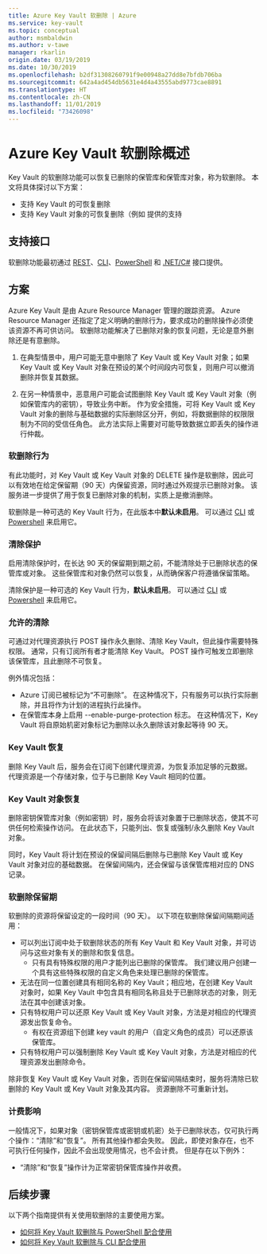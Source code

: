 ```yaml
---
title: Azure Key Vault 软删除 | Azure
ms.service: key-vault
ms.topic: conceptual
author: msmbaldwin
ms.author: v-tawe
manager: rkarlin
origin.date: 03/19/2019
ms.date: 10/30/2019
ms.openlocfilehash: b2df31308260791f9e00948a27dd8e7bfdb706ba
ms.sourcegitcommit: 642a4ad454db5631e4d4a43555abd9773cae8891
ms.translationtype: HT
ms.contentlocale: zh-CN
ms.lasthandoff: 11/01/2019
ms.locfileid: "73426098"
---
```

# <a name="azure-key-vault-soft-delete-overview"></a>Azure Key Vault 软删除概述

Key Vault 的软删除功能可以恢复已删除的保管库和保管库对象，称为软删除。 本文将具体探讨以下方案：

- 支持 Key Vault 的可恢复删除
- 支持 Key Vault 对象的可恢复删除（例如 提供的支持

## <a name="supporting-interfaces"></a>支持接口

软删除功能最初通过 [REST](https://docs.microsoft.com/rest/api/keyvault/)、[CLI](key-vault-soft-delete-cli.md)、[PowerShell](key-vault-soft-delete-powershell.md) 和 [.NET/C#](/dotnet/api/microsoft.azure.keyvault?view=azure-dotnet) 接口提供。

## <a name="scenarios"></a>方案

Azure Key Vault 是由 Azure Resource Manager 管理的跟踪资源。 Azure Resource Manager 还指定了定义明确的删除行为，要求成功的删除操作必须使该资源不再可供访问。 软删除功能解决了已删除对象的恢复问题，无论是意外删除还是有意删除。

1. 在典型情景中，用户可能无意中删除了 Key Vault 或 Key Vault 对象；如果 Key Vault 或 Key Vault 对象在预设的某个时间段内可恢复，则用户可以撤消删除并恢复其数据。

2. 在另一种情景中，恶意用户可能会试图删除 Key Vault 或 Key Vault 对象（例如保管库内的密钥），导致业务中断。 作为安全措施，可将 Key Vault 或 Key Vault 对象的删除与基础数据的实际删除区分开，例如，将数据删除的权限限制为不同的受信任角色。 此方法实际上需要对可能导致数据立即丢失的操作进行仲裁。

### <a name="soft-delete-behavior"></a>软删除行为

有此功能时，对 Key Vault 或 Key Vault 对象的 DELETE 操作是软删除，因此可以有效地在给定保留期（90 天）内保留资源，同时通过外观提示已删除对象。 该服务进一步提供了用于恢复已删除对象的机制，实质上是撤消删除。 

软删除是一种可选的 Key Vault 行为，在此版本中**默认未启用**。 可以通过 [CLI](key-vault-soft-delete-cli.md) 或 [Powershell](key-vault-soft-delete-powershell.md) 来启用它。

### <a name="purge-protection"></a>清除保护 

启用清除保护时，在长达 90 天的保留期到期之前，不能清除处于已删除状态的保管库或对象。 这些保管库和对象仍然可以恢复，从而确保客户将遵循保留策略。 

清除保护是一种可选的 Key Vault 行为，**默认未启用**。 可以通过 [CLI](key-vault-soft-delete-cli.md#enabling-purge-protection) 或 [Powershell](key-vault-soft-delete-powershell.md#enabling-purge-protection) 来启用它。

### <a name="permitted-purge"></a>允许的清除

可通过对代理资源执行 POST 操作永久删除、清除 Key Vault，但此操作需要特殊权限。 通常，只有订阅所有者才能清除 Key Vault。 POST 操作可触发立即删除该保管库，且此删除不可恢复。 

例外情况包括：
- Azure 订阅已被标记为“不可删除”。  在这种情况下，只有服务可以执行实际删除，并且将作为计划的进程执行此操作。 
- 在保管库本身上启用 --enable-purge-protection 标志。 在这种情况下，Key Vault 将自原始机密对象标记为删除以永久删除该对象起等待 90 天。

### <a name="key-vault-recovery"></a>Key Vault 恢复

删除 Key Vault 后，服务会在订阅下创建代理资源，为恢复添加足够的元数据。 代理资源是一个存储对象，位于与已删除 Key Vault 相同的位置。 

### <a name="key-vault-object-recovery"></a>Key Vault 对象恢复

删除密钥保管库对象（例如密钥）时，服务会将该对象置于已删除状态，使其不可供任何检索操作访问。 在此状态下，只能列出、恢复或强制/永久删除 Key Vault 对象。 

同时，Key Vault 将计划在预设的保留间隔后删除与已删除 Key Vault 或 Key Vault 对象对应的基础数据。 在保留间隔内，还会保留与该保管库相对应的 DNS 记录。

### <a name="soft-delete-retention-period"></a>软删除保留期

软删除的资源将保留设定的一段时间（90 天）。 以下项在软删除保留间隔期间适用：

- 可以列出订阅中处于软删除状态的所有 Key Vault 和 Key Vault 对象，并可访问与这些对象有关的删除和恢复信息。
    - 只有具有特殊权限的用户才能列出已删除的保管库。 我们建议用户创建一个具有这些特殊权限的自定义角色来处理已删除的保管库。
- 无法在同一位置创建具有相同名称的 Key Vault；相应地，在创建 Key Vault 对象时，如果 Key Vault 中包含具有相同名称且处于已删除状态的对象，则无法在其中创建该对象。 
- 只有特权用户可以还原 Key Vault 或 Key Vault 对象，方法是对相应的代理资源发出恢复命令。
    - 有权在资源组下创建 key vault 的用户（自定义角色的成员）可以还原该保管库。
- 只有特权用户可以强制删除 Key Vault 或 Key Vault 对象，方法是对相应的代理资源发出删除命令。

除非恢复 Key Vault 或 Key Vault 对象，否则在保留间隔结束时，服务将清除已软删除的 Key Vault 或 Key Vault 对象及其内容。 资源删除不可重新计划。

### <a name="billing-implications"></a>计费影响

一般情况下，如果对象（密钥保管库或密钥或机密）处于已删除状态，仅可执行两个操作：“清除”和“恢复”。 所有其他操作都会失败。 因此，即使对象存在，也不可执行任何操作，因此不会出现使用情况，也不会计费。 但是存在以下例外：

- “清除”和“恢复”操作计为正常密钥保管库操作并收费。

## <a name="next-steps"></a>后续步骤

以下两个指南提供有关使用软删除的主要使用方案。

- [如何将 Key Vault 软删除与 PowerShell 配合使用](key-vault-soft-delete-powershell.md) 
- [如何将 Key Vault 软删除与 CLI 配合使用](key-vault-soft-delete-cli.md)


